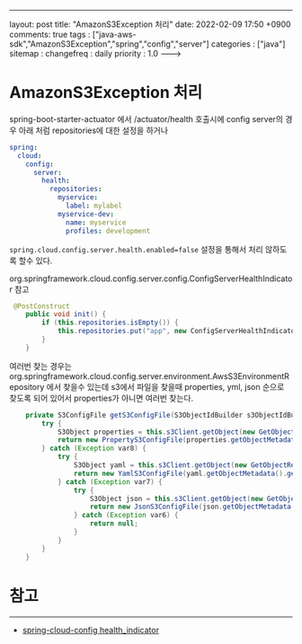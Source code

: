 ---
layout: post
title: "AmazonS3Exception 처리"
date: 2022-02-09 17:50 +0900
comments: true
tags : ["java-aws-sdk","AmazonS3Exception","spring","config","server"]
categories : ["java"]
sitemap :
changefreq : daily
priority : 1.0
--->
# AmazonS3Exception 처리

spring-boot-starter-actuator 에서 /actuator/health 호출시에 config server의 경우 아래 처럼 repositories에 대한 설정을 하거나

```yaml
spring:
  cloud:
    config:
      server:
        health:
          repositories:
            myservice:
              label: mylabel
            myservice-dev:
              name: myservice
              profiles: development
```
`spring.cloud.config.server.health.enabled=false` 설정을 통해서 처리 않하도록 할수 있다.

org.springframework.cloud.config.server.config.ConfigServerHealthIndicator 참고

```java
 @PostConstruct
    public void init() {
        if (this.repositories.isEmpty()) {
            this.repositories.put("app", new ConfigServerHealthIndicator.Repository());
        }
    }
```

여러번 찾는 경우는 org.springframework.cloud.config.server.environment.AwsS3EnvironmentRepository 에서 찾을수 있는데
s3에서 파일을 찾을때 properties, yml, json 순으로 찾도록 되어 있어서 properties가 아니면 여러번 찾는다.

```java
    private S3ConfigFile getS3ConfigFile(S3ObjectIdBuilder s3ObjectIdBuilder, String keyPrefix) {
        try {
            S3Object properties = this.s3Client.getObject(new GetObjectRequest(s3ObjectIdBuilder.withKey(keyPrefix + ".properties").build()));
            return new PropertyS3ConfigFile(properties.getObjectMetadata().getVersionId(), properties.getObjectContent());
        } catch (Exception var8) {
            try {
                S3Object yaml = this.s3Client.getObject(new GetObjectRequest(s3ObjectIdBuilder.withKey(keyPrefix + ".yml").build()));
                return new YamlS3ConfigFile(yaml.getObjectMetadata().getVersionId(), yaml.getObjectContent());
            } catch (Exception var7) {
                try {
                    S3Object json = this.s3Client.getObject(new GetObjectRequest(s3ObjectIdBuilder.withKey(keyPrefix + ".json").build()));
                    return new JsonS3ConfigFile(json.getObjectMetadata().getVersionId(), json.getObjectContent());
                } catch (Exception var6) {
                    return null;
                }
            }
        }
    }

```

# 참고

------

* [spring-cloud-config health_indicator](https://cloud.spring.io/spring-cloud-config/reference/html/#_health_indicator)
